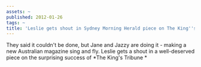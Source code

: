 ```yaml
---
assets: ~
published: 2012-01-26
tags: ~
title: 'Leslie gets shout in Sydney Morning Herald piece on The King''s Tribune '
---
```

They said it couldn't be done, but Jane and Jazzy are doing it - making a new Australian magazine sing and fly. Leslie gets a shout in a well-deserved piece on the surprising success of *The King's Tribune *